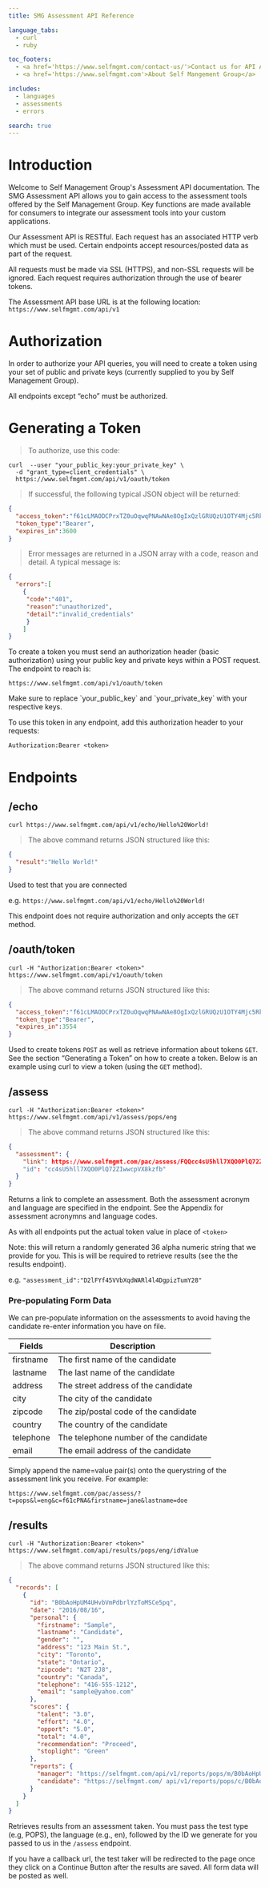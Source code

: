 ```yaml
---
title: SMG Assessment API Reference

language_tabs:
  - curl
  - ruby

toc_footers:
  - <a href='https://www.selfmgmt.com/contact-us/'>Contact us for API Access</a>
  - <a href='https://www.selfmgmt.com'>About Self Mangement Group</a>

includes:
  - languages
  - assessments
  - errors

search: true
---
```


# Introduction

Welcome to Self Management Group's Assessment API documentation. The SMG Assessment API allows you to gain access to the assessment tools offered by the Self Management Group.  Key functions are made available for consumers to integrate our assessment tools into your custom applications.

Our Assessment API is RESTful. Each request has an associated HTTP verb which must be used. Certain endpoints accept resources/posted data as part of the request.

All requests must be made via SSL (HTTPS), and non-SSL requests will be ignored.  Each request requires authorization through the use of bearer tokens.

The Assessment API base URL is at the following location: `https://www.selfmgmt.com/api/v1`

# Authorization

In order to authorize your API queries, you will need to create a token using your set of public and private keys (currently supplied to you by Self Management Group).

<aside class="notice">
All endpoints except “echo” must be authorized.
</aside>

# Generating a Token

> To authorize, use this code:

```shell
curl  --user "your_public_key:your_private_key" \
  -d "grant_type=client_credentials" \
  https://www.selfmgmt.com/api/v1/oauth/token
```

> If successful, the following typical JSON object will be returned:

```json
{
  "access_token":"f61cLMAODCPrxTZ0uOqwqPNAwNAe8OgIxQzlGRUQzU1OTY4Mjc5RkQxMEI5QkMyNEJERjc3QTczNw",
  "token_type":"Bearer",
  "expires_in":3600
}
```

> Error messages are returned in a JSON array with a code, reason and detail. A typical message is:

```json
{
  "errors":[
    {
     "code":"401",
     "reason":"unauthorized",
     "detail":"invalid_credentials"
     }
    ]
}
```

To create a token you must send an authorization header (basic authorization) using your public key and private keys within a POST request.  The endpoint to reach is:

`https://www.selfmgmt.com/api/v1/oauth/token`

<aside class="notice">
Make sure to replace `your_public_key` and `your_private_key` with your respective keys.
</aside>

To use this token in any endpoint, add this authorization header to your requests:

`Authorization:Bearer <token>`

# Endpoints

## /echo

```shell
curl https://www.selfmgmt.com/api/v1/echo/Hello%20World!
```
> The above command returns JSON structured like this:

```json
{
  "result":"Hello World!"
}
```

Used to test that you are connected

e.g. `https://www.selfmgmt.com/api/v1/echo/Hello%20World!`

This endpoint does not require authorization and only accepts the `GET` method.

## /oauth/token

```shell
curl -H "Authorization:Bearer <token>" https://www.selfmgmt.com/api/v1/oauth/token
```
> The above command returns JSON structured like this:

```json
{
  "access_token":"f61cLMAODCPrxTZ0uOqwqPNAwNAe8OgIxQzlGRUQzU1OTY4Mjc5RkQxMEI5QkMyNEJERjc3QTczNw",
  "token_type":"Bearer",
  "expires_in":3554
}
```

Used to create tokens `POST` as well as retrieve information about tokens `GET`.  See the section “Generating a Token” on how to create a token.  Below is an example using curl to view a token (using the `GET` method).

## /assess

```shell
curl -H "Authorization:Bearer <token>" https://www.selfmgmt.com/api/v1/assess/pops/eng
```
> The above command returns JSON structured like this:

```json
{
  "assessment": {
    "link": https://www.selfmgmt.com/pac/assess/FQQcc4sU5hll7XQO0PlQ72ZIwwcpVX8kzfb”
    "id": "cc4sU5hll7XQO0PlQ72ZIwwcpVX8kzfb"
  }
}
```

Returns a link to complete an assessment. Both the assessment acronym and language are specified in the endpoint. See the Appendix for assessment acronymns and language codes.

<aside class="notice">
As with all endpoints put the actual token value in place of <code>&lt;token&gt;</code>
</aside>

Note: this will return a randomly generated 36 alpha numeric string that we provide for you.  This is will be required to retrieve results (see the the results endpoint).

e.g. `"assessment_id":"D2lFYf45VVbXqdWARl4l4DgpizTumY28"`

### Pre-populating Form Data

We can pre-populate information on the assessments to avoid having the candidate re-enter information you have on file.

Fields | Description
------ | -----------
firstname | The first name of the candidate
lastname | The last name of the candidate
address | The street address of the candidate
city | The city of the candidate
zipcode | The zip/postal code of the candidate
country | The country of the candidate
telephone | The telephone number of the candidate
email | The email address of the candidate

Simply append the name=value pair(s) onto the querystring of the assessment link you receive. For example:

`https://www.selfmgmt.com/pac/assess/?t=pops&l=eng&c=f61cPNA&firstname=jane&lastname=doe`

## /results

```shell
curl -H "Authorization:Bearer <token>"  https://www.selfmgmt.com/api/results/pops/eng/idValue
```
> The above command returns JSON structured like this:

```json
{
  "records": [
    {
      "id": "B0bAoHpUM4UHvbVmPdbrlYzToMSCe5pq",
      "date": "2016/08/16",
      "personal": {
        "firstname": "Sample",
        "lastname": "Candidate",
        "gender": "",
        "address": "123 Main St.",
        "city": "Toronto",
        "state": "Ontario",
        "zipcode": "N2T 2J8",
        "country": "Canada",
        "telephone": "416-555-1212",
        "email": "sample@yahoo.com"
      },
      "scores": {
        "talent": "3.0",
        "effort": "4.0",
        "opport": "5.0",
        "total": "4.0",
        "recommendation": "Proceed",
        "stoplight": "Green"
      },
      "reports": {
        "manager": "https://selfmgmt.com/api/v1/reports/pops/m/B0bAoHpUM4UHvbVmPdbrlYzToMSCe5pq",
        "candidate": "https://selfmgmt.com/ api/v1/reports/pops/c/B0bAoHpUM4UHvbVmPdbrlYzToMSCe5pq"
      }
    }
  ]
}
```

Retrieves results from an assessment taken.  You must pass the test type (e.g, POPS), the language (e.g., en), followed by the ID we generate for you passed to us in the `/assess` endpoint.

If you have a callback url, the test taker will be redirected to the page once they click on a Continue Button after the results are saved.  All form data will be posted as well.

